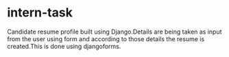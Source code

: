 # intern-task
Candidate resume profile built using Django.Details are being taken as input from the user using form and according to those details the resume is created.This is done using djangoforms.
